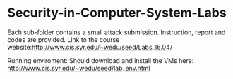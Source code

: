 # Security-in-Computer-System-Labs

Each sub-folder contains a small attack submission. Instruction, report and codes are provided.
Link to the course website:http://www.cis.syr.edu/~wedu/seed/Labs_16.04/

Running enviroment: 
  Should download and install the VMs here: http://www.cis.syr.edu/~wedu/seed/lab_env.html
